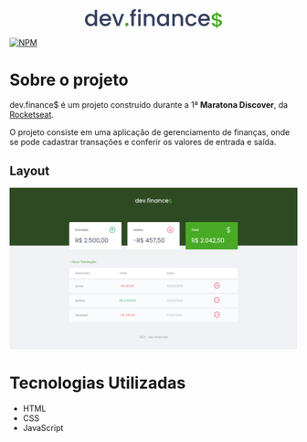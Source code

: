 <p align="center">
  <img src="https://github.com/4L1C3-R4BB1T/md1-devfinances/blob/main/_assets/logo.svg" width="240px" />
</p>

[![NPM](https://img.shields.io/npm/l/react)](https://github.com/4L1C3-R4BB1T/md1-devfinances/blob/main/LICENSE) 

# Sobre o projeto
dev.finance$ é um projeto construído durante a 1ª **Maratona Discover**, da [Rocketseat](https://rocketseat.com.br "Site da Rocketseat").

O projeto consiste em uma aplicação de gerenciamento de finanças, onde se pode cadastrar transações e conferir os valores de entrada e saída.

## Layout
![Web](https://github.com/4L1C3-R4BB1T/md1-devfinances/blob/main/_assets/devfinances.png)

# Tecnologias Utilizadas
- HTML 
- CSS  
- JavaScript 
